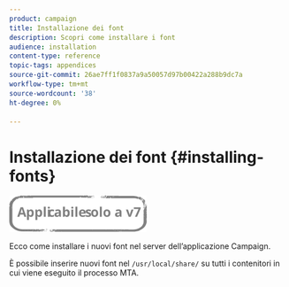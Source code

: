 ```yaml
---
product: campaign
title: Installazione dei font
description: Scopri come installare i font
audience: installation
content-type: reference
topic-tags: appendices
source-git-commit: 26ae7ff1f0837a9a50057d97b00422a288b9dc7a
workflow-type: tm+mt
source-wordcount: '38'
ht-degree: 0%

---
```


# Installazione dei font {#installing-fonts}

![](../../assets/v7-only.svg)

Ecco come installare i nuovi font nel server dell’applicazione Campaign.

È possibile inserire nuovi font nel `/usr/local/share/` su tutti i contenitori in cui viene eseguito il processo MTA.
